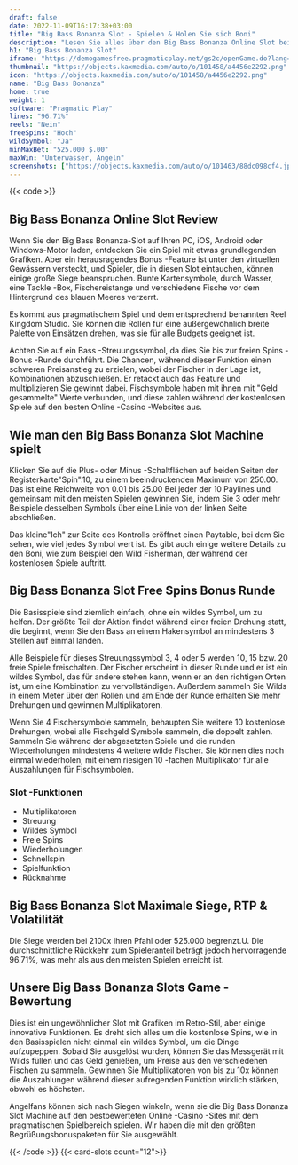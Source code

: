 ```yaml
---
draft: false
date: 2022-11-09T16:17:38+03:00
title: "Big Bass Bonanza Slot - Spielen & Holen Sie sich Boni"
description: "Lesen Sie alles über den Big Bass Bonanza Online Slot bei. Wir haben Details zum Gameplay, Bonusfunktionen und wo können Sie die besten Casino -Boni finden."
h1: "Big Bass Bonanza Slot"
iframe: "https://demogamesfree.pragmaticplay.net/gs2c/openGame.do?lang=en&cur=USD&gameSymbol=vs10bbbonanza&websiteUrl=&jurisdiction=99&lobbyURL="
thumbnail: "https://objects.kaxmedia.com/auto/o/101458/a4456e2292.png"
icon: "https://objects.kaxmedia.com/auto/o/101458/a4456e2292.png"
name: "Big Bass Bonanza"
home: true
weight: 1
software: "Pragmatic Play"
lines: "96.71%"
reels: "Nein"
freeSpins: "Hoch"
wildSymbol: "Ja"
minMaxBet: "525.000 $.00"
maxWin: "Unterwasser, Angeln"
screenshots: ["https://objects.kaxmedia.com/auto/o/101463/88dc098cf4.jpeg"]
---
```


{{< code >}}<h2>Big Bass Bonanza Online Slot Review</h2><p>Wenn Sie den Big Bass Bonanza-Slot auf Ihren PC, iOS, Android oder Windows-Motor laden, entdecken Sie ein Spiel mit etwas grundlegenden Grafiken. Aber ein herausragendes Bonus -Feature ist unter den virtuellen Gewässern versteckt, und Spieler, die in diesen Slot eintauchen, können einige große Siege beanspruchen. Bunte Kartensymbole, durch Wasser, eine Tackle -Box, Fischereistange und verschiedene Fische vor dem Hintergrund des blauen Meeres verzerrt.</p><p>Es kommt aus pragmatischem Spiel und dem entsprechend benannten Reel Kingdom Studio. Sie können die Rollen für eine außergewöhnlich breite Palette von Einsätzen drehen, was sie für alle Budgets geeignet ist.</p><p>Achten Sie auf ein Bass -Streuungssymbol, da dies Sie bis zur freien Spins -Bonus -Runde durchführt. Die Chancen, während dieser Funktion einen schweren Preisanstieg zu erzielen, wobei der Fischer in der Lage ist, Kombinationen abzuschließen. Er retackt auch das Feature und multiplizieren Sie gewinnt dabei. Fischsymbole haben mit ihnen mit "Geld gesammelte" Werte verbunden, und diese zahlen während der kostenlosen Spiele auf den besten Online -Casino -Websites aus.</p><h2>Wie man den Big Bass Bonanza Slot Machine spielt</h2><p>Klicken Sie auf die Plus- oder Minus -Schaltflächen auf beiden Seiten der Registerkarte"Spin".10, zu einem beeindruckenden Maximum von 250.00. Das ist eine Reichweite von 0.01 bis 25.00 Bei jeder der 10 Paylines und gemeinsam mit den meisten Spielen gewinnen Sie, indem Sie 3 oder mehr Beispiele desselben Symbols über eine Linie von der linken Seite abschließen.</p><p>Das kleine"Ich" zur Seite des Kontrolls eröffnet einen Paytable, bei dem Sie sehen, wie viel jedes Symbol wert ist. Es gibt auch einige weitere Details zu den Boni, wie zum Beispiel den Wild Fisherman, der während der kostenlosen Spiele auftritt.</p><h2>Big Bass Bonanza Slot Free Spins Bonus Runde</h2><p>Die Basisspiele sind ziemlich einfach, ohne ein wildes Symbol, um zu helfen. Der größte Teil der Aktion findet während einer freien Drehung statt, die beginnt, wenn Sie den Bass an einem Hakensymbol an mindestens 3 Stellen auf einmal landen.</p><p>Alle Beispiele für dieses Streuungssymbol 3, 4 oder 5 werden 10, 15 bzw. 20 freie Spiele freischalten. Der Fischer erscheint in dieser Runde und er ist ein wildes Symbol, das für andere stehen kann, wenn er an den richtigen Orten ist, um eine Kombination zu vervollständigen. Außerdem sammeln Sie Wilds in einem Meter über den Rollen und am Ende der Runde erhalten Sie mehr Drehungen und gewinnen Multiplikatoren.</p><p>Wenn Sie 4 Fischersymbole sammeln, behaupten Sie weitere 10 kostenlose Drehungen, wobei alle Fischgeld Symbole sammeln, die doppelt zahlen. Sammeln Sie während der abgesetzten Spiele und die runden Wiederholungen mindestens 4 weitere wilde Fischer. Sie können dies noch einmal wiederholen, mit einem riesigen 10 -fachen Multiplikator für alle Auszahlungen für Fischsymbolen.</p><h3>
Slot -Funktionen</h3><ul>
<li></span>
Multiplikatoren</li>
<li></span>
Streuung</li>
<li></span>
Wildes Symbol</li>
<li></span>
Freie Spins</li>
<li></span>
Wiederholungen</li>
<li></span>
Schnellspin</li>
<li></span>
Spielfunktion</li>
<li></span>
Rücknahme</li></ul><h2>Big Bass Bonanza Slot Maximale Siege, RTP & Volatilität</h2><p>Die Siege werden bei 2100x Ihren Pfahl oder 525.000 begrenzt.U. Die durchschnittliche Rückkehr zum Spieleranteil beträgt jedoch hervorragende 96.71%, was mehr als aus den meisten Spielen erreicht ist.</p><h2>Unsere Big Bass Bonanza Slots Game -Bewertung</h2><p>Dies ist ein ungewöhnlicher Slot mit Grafiken im Retro-Stil, aber einige innovative Funktionen. Es dreht sich alles um die kostenlose Spins, wie in den Basisspielen nicht einmal ein wildes Symbol, um die Dinge aufzupeppen. Sobald Sie ausgelöst wurden, können Sie das Messgerät mit Wilds füllen und das Geld genießen, um Preise aus den verschiedenen Fischen zu sammeln. Gewinnen Sie Multiplikatoren von bis zu 10x können die Auszahlungen während dieser aufregenden Funktion wirklich stärken, obwohl es höchsten.</p><p>Angelfans können sich nach Siegen winkeln, wenn sie die Big Bass Bonanza Slot Machine auf den bestbewerteten Online -Casino -Sites mit dem pragmatischen Spielbereich spielen. Wir haben die mit den größten Begrüßungsbonuspaketen für Sie ausgewählt.</p>{{< /code >}}
{{< card-slots count="12">}}